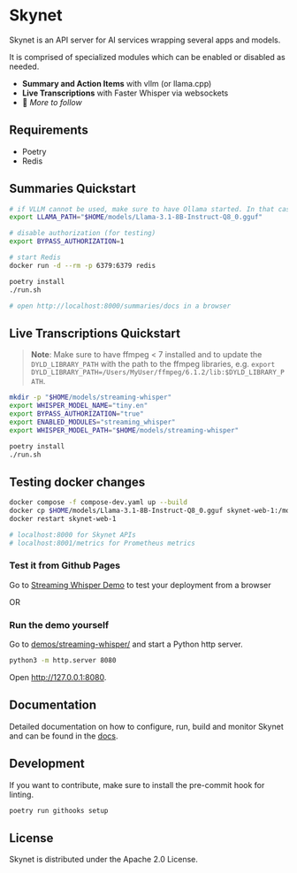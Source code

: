 # Skynet

Skynet is an API server for AI services wrapping several apps and models.

It is comprised of specialized modules which can be enabled or disabled as needed.

- **Summary and Action Items** with vllm (or llama.cpp)
- **Live Transcriptions** with Faster Whisper via websockets
- 🚧 _More to follow_

## Requirements

- Poetry
- Redis

## Summaries Quickstart

```bash
# if VLLM cannot be used, make sure to have Ollama started. In that case LLAMA_PATH should be the model name, like "llama3.1".
export LLAMA_PATH="$HOME/models/Llama-3.1-8B-Instruct-Q8_0.gguf"

# disable authorization (for testing)
export BYPASS_AUTHORIZATION=1

# start Redis
docker run -d --rm -p 6379:6379 redis 

poetry install
./run.sh

# open http://localhost:8000/summaries/docs in a browser
```

## Live Transcriptions Quickstart

> **Note**: Make sure to have ffmpeg < 7 installed and to update the `DYLD_LIBRARY_PATH` with the path to the ffmpeg 
> libraries, e.g. `export DYLD_LIBRARY_PATH=/Users/MyUser/ffmpeg/6.1.2/lib:$DYLD_LIBRARY_PATH`.

```bash
mkdir -p "$HOME/models/streaming-whisper"
export WHISPER_MODEL_NAME="tiny.en"
export BYPASS_AUTHORIZATION="true"
export ENABLED_MODULES="streaming_whisper"
export WHISPER_MODEL_PATH="$HOME/models/streaming-whisper"

poetry install
./run.sh
```

## Testing docker changes
```bash
docker compose -f compose-dev.yaml up --build
docker cp $HOME/models/Llama-3.1-8B-Instruct-Q8_0.gguf skynet-web-1:/models
docker restart skynet-web-1

# localhost:8000 for Skynet APIs
# localhost:8001/metrics for Prometheus metrics
```

### Test it from Github Pages
Go to [Streaming Whisper Demo](https://jitsi.github.io/skynet/) to test your deployment from a browser

OR 

### Run the demo yourself

Go to [demos/streaming-whisper/](demos/streaming-whisper/) and start a Python http server.

```bash
python3 -m http.server 8080
```

Open http://127.0.0.1:8080.

## Documentation

Detailed documentation on how to configure, run, build and monitor Skynet and can be found in the [docs](docs/README.md).

## Development

If you want to contribute, make sure to install the pre-commit hook for linting.

```bash
poetry run githooks setup
```

## License

Skynet is distributed under the Apache 2.0 License.
